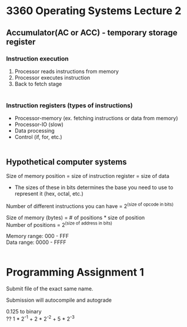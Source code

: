 # 3360 Operating Systems Lecture 2

## Accumulator(AC or ACC) - temporary storage register

### Instruction execution
1. Processor reads instructions from memory
2. Processor executes instruction
3. Back to fetch stage<br></br>

### Instruction registers (types of instructions)
- Processor-memory (ex. fetching instructions or data from memory)
- Processor-IO (slow)
- Data processing
- Control (if, for, etc.)<br></br>

## Hypothetical computer systems

Size of memory position = size of instruction register = size of data<br>
- The sizes of these in bits determines the base you need to use to represent it (hex, octal, etc.)

Number of different instructions you can have = 2<sup>(size of opcode in bits)</sup>

Size of memory (bytes) = # of positions * size of position<br>
Number of positions = 2<sup>(size of address in bits)</sup>

Memory range: 000 - FFF<br>
Data range: 0000 - FFFF<br></br>


# Programming Assignment 1

Submit file of the exact same name.

Submission will autocompile and autograde

0.125 to binary<br>
?? 1 * 2<sup>-1</sup> + 2 * 2<sup>-2</sup> + 5 * 2<sup>-3</sup>